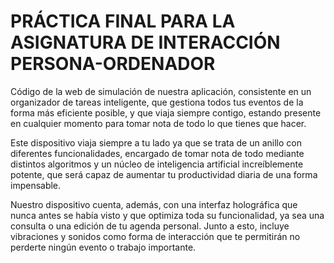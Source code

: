 # PRÁCTICA FINAL PARA LA ASIGNATURA DE INTERACCIÓN PERSONA-ORDENADOR

Código de la web de simulación de nuestra aplicación, consistente en un organizador de tareas inteligente, que gestiona todos tus eventos de la forma más eficiente posible, y que viaja siempre contigo, estando presente en cualquier momento para tomar nota de todo lo que tienes que hacer.

Este dispositivo viaja siempre a tu lado ya que se trata de un anillo con diferentes funcionalidades, encargado de tomar nota de todo mediante distintos algoritmos y un núcleo de inteligencia artificial increíblemente potente, que será capaz de aumentar tu productividad diaria de una forma impensable.

Nuestro dispositivo cuenta, además, con una interfaz holográfica que nunca antes se había visto y que optimiza toda su funcionalidad, ya sea una consulta o una edición de tu agenda personal. Junto a esto, incluye vibraciones y sonidos como forma de interacción que te permitirán no perderte ningún evento o trabajo importante.
